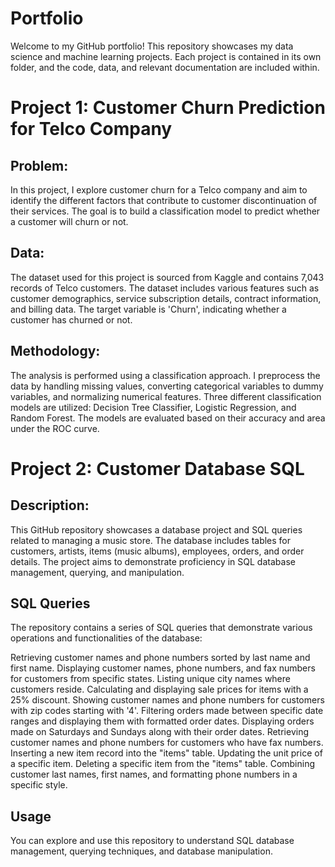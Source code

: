 # Portfolio
Welcome to my GitHub portfolio! This repository showcases my data science and machine learning projects. Each project is contained in its own folder, and the code, data, and relevant documentation are included within.

# Project 1: Customer Churn Prediction for Telco Company

## Problem:

In this project, I explore customer churn for a Telco company and aim to identify the different factors that contribute to customer discontinuation of their services. The goal is to build a classification model to predict whether a customer will churn or not.

## Data:

The dataset used for this project is sourced from Kaggle and contains 7,043 records of Telco customers. The dataset includes various features such as customer demographics, service subscription details, contract information, and billing data. The target variable is 'Churn', indicating whether a customer has churned or not.

## Methodology:

The analysis is performed using a classification approach. I preprocess the data by handling missing values, converting categorical variables to dummy variables, and normalizing numerical features. Three different classification models are utilized: Decision Tree Classifier, Logistic Regression, and Random Forest. The models are evaluated based on their accuracy and area under the ROC curve.
# Project 2: Customer Database SQL

## Description:

This GitHub repository showcases a database project and SQL queries related to managing a music store. The database includes tables for customers, artists, items (music albums), employees, orders, and order details. The project aims to demonstrate proficiency in SQL database management, querying, and manipulation.

## SQL Queries

The repository contains a series of SQL queries that demonstrate various operations and functionalities of the database:

Retrieving customer names and phone numbers sorted by last name and first name.
Displaying customer names, phone numbers, and fax numbers for customers from specific states.
Listing unique city names where customers reside.
Calculating and displaying sale prices for items with a 25% discount.
Showing customer names and phone numbers for customers with zip codes starting with '4'.
Filtering orders made between specific date ranges and displaying them with formatted order dates.
Displaying orders made on Saturdays and Sundays along with their order dates.
Retrieving customer names and phone numbers for customers who have fax numbers.
Inserting a new item record into the "items" table.
Updating the unit price of a specific item.
Deleting a specific item from the "items" table.
Combining customer last names, first names, and formatting phone numbers in a specific style.

## Usage
You can explore and use this repository to understand SQL database management, querying techniques, and database manipulation. 


